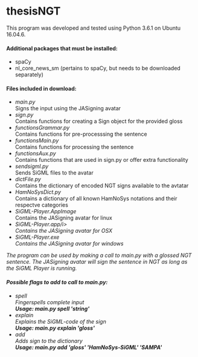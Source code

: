 # thesisNGT
This program was developed and tested using Python 3.6.1 on Ubuntu 16.04.6.
#### Additional packages that must be installed:
 <ul>
  <li>spaCy</li>
  <li>nl_core_news_sm (pertains to spaCy, but needs to be downloaded separately)</li>
</ul>

#### Files included in download:
<ul>
<li><i>main.py</i><br>Signs the input using the JASigning avatar<br></li>
<li><i>sign.py</i><br>Contains functions for creating a Sign object for the provided gloss<br></li>
<li><i>functionsGrammar.py</i><br>Contains functions for pre-processsing the sentence<br></li>
<li><i>functionsMain.py</i><br>Contains functions for processing the sentence<br></li>
<li><i>functionsAux.py</i><br>Contains functions that are used in sign.py or offer extra functionality<br></li>
<li><i>sendsigml.py</i><br>Sends SiGML files to the avatar<br></li>
<li><i>dictFile.py</i><br>Contains the dictionary of encoded NGT signs available to the avtatar<br></li>
<li><i>HamNoSysDict.py</i><br>Contains a dictionary of all known HamNoSys notations and their respectve categories<br></li>
<li><i>SiGML-Player.AppImage</i><br>Contains the JASigning avatar for linux<br></li>
<li><i>SiGML-Player.app/i><br>Contains the JASigning avatar for OSX<br></li>
<li><i>SiGML-Player.exe</i><br>Contains the JASigning avatar for windows<br></li>
</ul>

The program can be used by making a call to main.py with a glossed NGT sentence. The JASigning avatar will sign the sentence in NGT
as long as the SiGML Player is running.
#### Possible flags to add to call to main.py:
<ul>
<li><i>spell</i><br>Fingerspells complete input<br><b>Usage: main.py spell 'string'</b></li>
<li><i>explain</i><br>Explains the SiGML-code of the sign<br><b>Usage: main.py explain 'gloss'</b></li>
<li><i>add</i><br>Adds sign to the dictionary<br><b>Usage: main.py add 'gloss' 'HamNoSys-SiGML' 'SAMPA'</b></li>
</ul>
